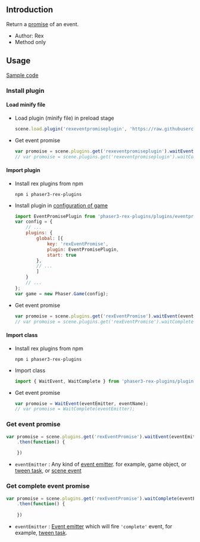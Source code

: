 ## Introduction

Return a [promise](https://developer.mozilla.org/en-US/docs/Web/JavaScript/Reference/Global_Objects/Promise) of an event.

- Author: Rex
- Method only

## Usage

[Sample code](https://github.com/rexrainbow/phaser3-rex-notes/tree/master/examples/event-promise)

### Install plugin

#### Load minify file

- Load plugin (minify file) in preload stage
    ```javascript
    scene.load.plugin('rexeventpromiseplugin', 'https://raw.githubusercontent.com/rexrainbow/phaser3-rex-notes/master/dist/rexeventpromiseplugin.min.js', true);
    ```
- Get event promise
    ```javascript
    var promoise = scene.plugins.get('rexeventpromiseplugin').waitEvent(eventEmitter, eventName);
    // var promoise = scene.plugins.get('rexeventpromiseplugin').waitComplete(eventEmitter);
    ```

#### Import plugin

- Install rex plugins from npm
    ```
    npm i phaser3-rex-plugins
    ```
- Install plugin in [configuration of game](game.md#configuration)
    ```javascript
    import EventPromisePlugin from 'phaser3-rex-plugins/plugins/eventpromise-plugin.js';
    var config = {
        // ...
        plugins: {
            global: [{
                key: 'rexEventPromise',
                plugin: EventPromisePlugin,
                start: true
            },
            // ...
            ]
        }
        // ...
    };
    var game = new Phaser.Game(config);
    ```
- Get event promise
    ```javascript
    var promoise = scene.plugins.get('rexEventPromise').waitEvent(eventEmitter, eventName);
    // var promoise = scene.plugins.get('rexEventPromise').waitComplete(eventEmitter);
    ```

#### Import class

- Install rex plugins from npm
    ```
    npm i phaser3-rex-plugins
    ```
- Import class
    ```javascript
    import { WaitEvent, WaitComplete } from 'phaser3-rex-plugins/plugins/eventpromise.js';
    ```
- Get event promise
    ```javascript
    var promoise = WaitEvent(eventEmitter, eventName);
    // var promoise = WaitComplete(eventEmitter);
    ```

### Get event promise

```javascript
var promoise = scene.plugins.get('rexEventPromise').waitEvent(eventEmitter, eventName)
    .then(function() {

    })
```

- `eventEmitter` : Any kind of [event emitter](eventemitter3.md). for example, game object, or [tween task](tween.md#events), or [scene event](scene.md#events)

### Get complete event promise

```javascript
var promoise = scene.plugins.get('rexEventPromise').waitComplete(eventEmitter)
    .then(function() {
        
    })
```

- `eventEmitter` : [Event emitter](eventemitter3.md) which will fire `'complete'` event, for example, [tween task](tween.md#events).